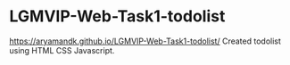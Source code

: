 # LGMVIP-Web-Task1-todolist

 https://aryamandk.github.io/LGMVIP-Web-Task1-todolist/
Created todolist using HTML CSS Javascript. 
